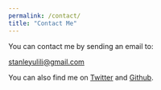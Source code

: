 ```yaml
---
permalink: /contact/
title: "Contact Me"
---
```


You can contact me by sending an email to:

[stanleyulili@gmail.com](mailto:stanleyulili@gmail.com)

You can also find me on [Twitter](https://twitter.com/stanleyulili) and [Github](https://github.com/stanulilic).
